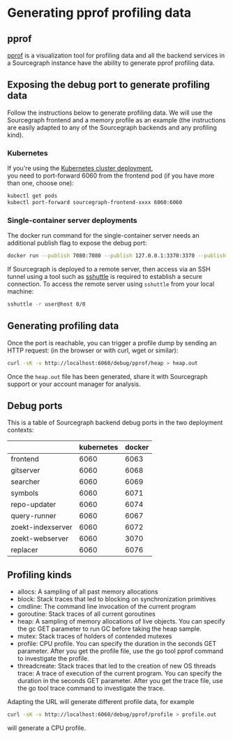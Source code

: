 # Generating pprof profiling data

## pprof

[pprof](https://github.com/google/pprof) is a visualization tool for profiling data and all the backend services in a Sourcegraph instance have the ability to generate pprof profiling data.
 
## Exposing the debug port to generate profiling data

Follow the instructions below to generate profiling data. We will use the Sourcegraph frontend and a memory profile as an example (the instructions are easily adapted to any of the Sourcegraph backends and any profiling kind).

### Kubernetes

If you're using the [Kubernetes cluster deployment](https://github.com/sourcegraph/deploy-sourcegraph),  
you need to port-forward 6060 from the frontend pod (if you have more than one, choose one):

```bash script
kubectl get pods
kubectl port-forward sourcegraph-frontend-xxxx 6060:6060
```

### Single-container server deployments

The docker run command for the single-container server needs an additional publish flag to expose the debug port:

```bash script
docker run --publish 7080:7080 --publish 127.0.0.1:3370:3370 --publish 127.0.0.1:6060:6060 --rm --volume ~/.sourcegraph/config:/etc/sourcegraph --volume ~/.sourcegraph/data:/var/opt/sourcegraph sourcegraph/server:3.17.3
```

If Sourcegraph is deployed to a remote server, then access via an SSH tunnel using a tool
such as [sshuttle](https://github.com/sshuttle/sshuttle) is required to establish a secure connection.
To access the remote server using `sshuttle` from your local machine:

```bash script
sshuttle -r user@host 0/0
```

## Generating profiling data

Once the port is reachable, you can trigger a profile dump by sending an HTTP request:
(in the browser or with curl, wget or similar):

```bash script
curl -sK -v http://localhost:6060/debug/pprof/heap > heap.out
```

Once the `heap.out` file has been generated, share it with Sourcegraph support or your account manager for analysis.


## Debug ports

This is a table of Sourcegraph backend debug ports in the two deployment contexts:

|                   | kubernetes | docker |
|-------------------|------------|--------|
| frontend          | 6060       | 6063   |
| gitserver         | 6060       | 6068   |
| searcher          | 6060       | 6069   |
| symbols           | 6060       | 6071   |
| repo-updater      | 6060       | 6074   |
| query-runner      | 6060       | 6067   |
| zoekt-indexserver | 6060       | 6072   |
| zoekt-webserver   | 6060       | 3070   |
| replacer          | 6060       | 6076   |


## Profiling kinds

- allocs: A sampling of all past memory allocations
- block: Stack traces that led to blocking on synchronization primitives
- cmdline: The command line invocation of the current program
- goroutine: Stack traces of all current goroutines
- heap: A sampling of memory allocations of live objects. You can specify the gc GET parameter to run GC before taking the heap sample.
- mutex: Stack traces of holders of contended mutexes
- profile: CPU profile. You can specify the duration in the seconds GET parameter. After you get the profile file, use the go tool pprof command to investigate the profile.
- threadcreate: Stack traces that led to the creation of new OS threads
trace: A trace of execution of the current program. You can specify the duration in the seconds GET parameter. After you get the trace file, use the go tool trace command to investigate the trace.

Adapting the URL will generate different profile data, for example

```bash script
curl -sK -v http://localhost:6060/debug/pprof/profile > profile.out
```

will generate a CPU profile.
